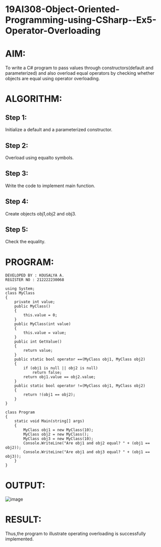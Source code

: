 # 19AI308-Object-Oriented-Programming-using-CSharp--Ex5-Operator-Overloading
# AIM:
To write a C# program to pass values through constructors(default and parameterized) and also overload equal operators by checking whether objects are equal using operator overloading. 
# ALGORITHM:
## Step 1:
Initialize a default and a parameterized constructor.
## Step 2:
Overload using equalto symbols.
## Step 3:
Write the code to implement main function.
## Step 4:
Create objects obj1,obj2 and obj3.
## Step 5:
Check the equality.
# PROGRAM:
```
DEVELOPED BY : KOUSALYA A.
REGISTER NO : 212222230068

using System;
class MyClass
{
    private int value;
    public MyClass()
    {
        this.value = 0;
    }
    public MyClass(int value)
    {
        this.value = value;
    }
    public int GetValue()
    {
        return value;
    }
    public static bool operator ==(MyClass obj1, MyClass obj2)
    {
        if (obj1 is null || obj2 is null)
            return false;
        return obj1.value == obj2.value;
    }
    public static bool operator !=(MyClass obj1, MyClass obj2)
    {
        return !(obj1 == obj2);
    }
}

class Program
{
    static void Main(string[] args)
    {
        MyClass obj1 = new MyClass(10);
        MyClass obj2 = new MyClass(); 
        MyClass obj3 = new MyClass(10);
        Console.WriteLine("Are obj1 and obj2 equal? " + (obj1 == obj2));
        Console.WriteLine("Are obj1 and obj3 equal? " + (obj1 == obj3));
    }
}
```

# OUTPUT:
![image](https://github.com/Aswini-J/19AI308-Object-Oriented-Programming-using-CSharp--Ex5-Operator-Overloading/assets/119389108/b87da740-b46d-4ded-8d62-0710ecdf4a93)

# RESULT:
Thus,the program to illustrate operating overloading is successfully implemented.


